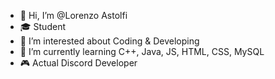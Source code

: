 - 👋 Hi, I’m @Lorenzo Astolfi
- 🎓 Student
- 👀 I’m interested about Coding & Developing
- 🌱 I’m currently learning C++, Java, JS, HTML, CSS, MySQL
- 🎮 Actual Discord Developer
